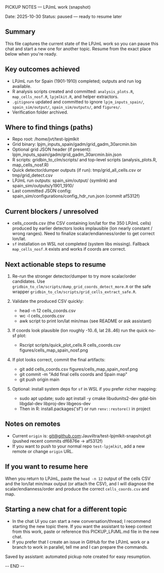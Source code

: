 PICKUP NOTES — LPJmL work (snapshot)

Date: 2025-10-30
Status: paused — ready to resume later

Summary
-------
This file captures the current state of the LPJmL work so you can pause this chat and start a new one for another topic. Resume from the exact place below when you're ready.

Key outcomes achieved
---------------------
- LPJmL run for Spain (1901-1910) completed; outputs and run log available.
- R analysis scripts created and committed: `analysis_plots.R`, `map_cells_nosf.R`, `lpjmlkit.R`, and helper extractors.
- `.gitignore` updated and committed to ignore `lpjm_inputs_spain/`, `spain_sim/output/`, `spain_sim/outputs/`, and `figures/`.
- Verification folder archived.

Where to find things (paths)
----------------------------
- Repo root: /home/jvt/test-lpjmlkit
- Grid binary: lpjm_inputs_spain/gadm/grid_gadm_30arcmin.bin
- Optional grid JSON header (if present): lpjm_inputs_spain/gadm/grid_gadm_30arcmin.bin.json
- R scripts: gridbin_to_clm/scripts/ and top-level scripts (analysis_plots.R, map_cells_nosf.R)
- Quick detector/dumper outputs (if run): tmp/grid_all_cells.csv or tmp/grid_detect.csv
- LPJmL run outputs: spain_sim/output/ (symlink) and spain_sim/outputs/y1901_1910/
- Last committed JSON config: spain_sim/configurations/config_hdr_run.json (commit af5312f)

Current blockers / unresolved
----------------------------
- cells_coords.csv (the CSV containing lon/lat for the 350 LPJmL cells) produced by earlier detectors looks implausible (lon nearly constant / wrong ranges). Need to finalize scalar/endianness/order to get correct lon/lat.
- `sf` installation on WSL not completed (system libs missing). Fallback `map_cells_nosf.R` exists and works if coords are correct.

Next actionable steps to resume
------------------------------
1) Re-run the stronger detector/dumper to try more scalar/order candidates. Use `gridbin_to_clm/scripts/dump_grid_coords_detect_more.R` or the safe wrapper `gridbin_to_clm/scripts/grid_cells_extract_safe.R`.

2) Validate the produced CSV quickly:
   - head -n 12 cells_coords.csv
   - wc -l cells_coords.csv
   - awk script to print lon/lat min/max (see README or ask assistant)

3) If coords look plausible (lon roughly -10..6, lat 28..46) run the quick no-sf plot:
   - Rscript scripts/quick_plot_cells.R cells_coords.csv figures/cells_map_spain_nosf.png

4) If plot looks correct, commit the final artifacts:
   - git add cells_coords.csv figures/cells_map_spain_nosf.png
   - git commit -m "Add final cells coords and Spain map"
   - git push origin main

5) Optional: install system deps for `sf` in WSL if you prefer richer mapping:
   - sudo apt update; sudo apt install -y cmake libudunits2-dev gdal-bin libgdal-dev libproj-dev libgeos-dev
   - Then in R: install.packages('sf') or run `renv::restore()` in project

Notes on remotes
----------------
- Current `origin` is: git@github.com:Jauviltra/test-lpjmlkit-snapshot.git (pushed recent commits df6876e -> af5312f)
- If you want to push to your normal repo `test-lpjmlkit`, add a new remote or change `origin` URL.

If you want to resume here
-------------------------
When you return to LPJmL, paste the `head -n 12` output of the cells CSV and the lon/lat min/max output (or attach the CSV), and I will diagnose the scalar/endianness/order and produce the correct `cells_coords.csv` and map.

Starting a new chat for a different topic
----------------------------------------
- In the chat UI you can start a new conversation/thread; I recommend starting the new topic there. If you want the assistant to keep context from this work, paste or reference this PICKUP_LPJML.md file in the new chat.
- If you prefer that I create an issue in GitHub for the LPJmL work or a branch to work in parallel, tell me and I can prepare the commands.

Saved by assistant: automated pickup note created for easy resumption.

-- END --
